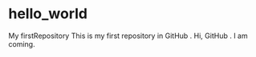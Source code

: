 # hello_world
My firstRepository
This is my first repository in GitHub . 
Hi, GitHub . I am coming.
